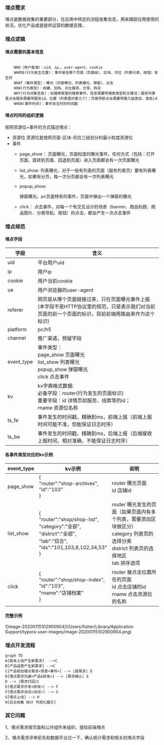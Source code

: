 ### 埋点需求

​    埋点是数据收集的重要部分，在应用中特定的流程收集信息，用来跟踪应用使用的状况，优化产品或是提供运营的数据支撑。

### 埋点逻辑

#### 埋点需要的基本信息

```

    WHO（用户是谁）：uid、ip、、user-agent、cookie
    WHERE(行为发生位置)：事件是在哪个页面（页面级）、区块、坑位（列表元素、按钮）发生的
    WHAT（事件类型）：曝光（页面曝光、列表曝光、弹窗）、点击
    HOW(行为类型)：收藏、加购、对比服务、分享、购买
    WHY(行为对象信息)：如搜索框里的搜索事件，信息需要带搜索类型和关键词；服务列表里点击服务需要带服务id、位置（列表里的第几个）；页面导航点击需要带第几级类目、类目id
    WHEN(事件时间)：事件发生时的时间戳
```

#### 埋点时间的组织逻辑

按照资源位+事件的方式描述埋点：

- 资源位
  资源位是按照页面-区块-坑位三级划分的最小粒度资源位
- 事件
  - page_show：
    页面曝光，页面粒度的曝光事件，任何方式（包括：打开页面、跳转到页面、回退到页面）进入页面都会有一次页面曝光
    
  - list_show:
    列表曝光，对于一些有列表的页面（服务列表页）要有列表曝光，如果有分页，每一次分页都会有一次列表曝光
    
  - popup_show:
  
    弹窗曝光，pc页面特有的事件，页面中弹出一个弹窗的曝光
  
  - click：
    点击事件，对每一个有交互设计的场景（banner、商品标题、商品图片、分类导航、按钮）的点击，都会产生一次点击事件



### 埋点规范

#### 埋点字段

| 字段       | 含义                                                         |
| ---------- | ------------------------------------------------------------ |
| uid        | 平台用户uid                                                  |
| ip         | 用户ip                                                       |
| cookie     | 用户当前cookie                                               |
| ua         | 用户浏览器的user-agent                                       |
| referer    | 网页是从哪个页面链接过来，只在页面曝光事件上报<br />(本字段不是HTTP协议里的规范，只是表示我们对当前页面的前一个页面的标识，目前前端用路由来作为这个标识) |
| platform   | pc/h5                                                        |
| channel    | 推广渠道，预留字段                                           |
| event_type | 事件类型：<br />page_show  页面曝光<br />list_show  列表曝光<br />popup_show 弹窗曝光<br />click  点击事件 |
| kv         | kv字典格式数据:<br />必备字段：router(行为发生的页面标识)<br />重要字段：id  详情页如服务、线索等的id；<br />                   rname 资源位名称 |
| ts_fe      | 事件发生的时间戳，精确到ms，前端上报（前端上报时间可能不准，但能保证日志时序） |
| ts_be      | 事件发生的时间戳，精确到ms，后端上报（后端接收上报时间，相对准确，不能保证日志时序） |

#### 各事件类型对应的kv示例

| event_type | kv示例                                                       | 说明                                                         |
| ---------- | ------------------------------------------------------------ | ------------------------------------------------------------ |
| page_show  | {<br/>  "router":"shop-archives",<br/>  "id":"103"<br/>}     | router  曝光页面<br />id  店铺id                             |
| list_show  | {<br/>  "router":"shop/shop-list",<br/>  "category":"全部",<br/>  "district":"全部",<br/>  "tab":"综合",<br/>  "ids":"101,103,8,102,34,53"<br/>} | router  曝光发生的页面（如果页面内有多个列表，需要添加区块做区分）<br />category  列表页的选择分类<br />district  列表页的选择地区<br />tab  排序选项 |
| click      | {<br/>  "router":"shop/shop-index",<br/>  "id":"103",<br/>  "rname":"店铺档案"<br/>} | router  被点击位置所在的页面<br />id  点击店铺的id<br />rname  点击资源位的名称 |

#### 完整示例

![image-20200115102900904](/Users/fisher/Library/Application Support/typora-user-images/image-20200115102900904.png)

### 埋点开发流程

```mermaid
graph TD
A[版本上线产生新需求]  -->C
B[产品运营产生新需求] -->C
C[产品规划埋点需求<场景+事件>] --> |提需求| D
D{埋点需求沟通<产品&研发>} --> |需求确认| E
D --> |需求打回|C
E[埋点需求开发<研发>] --> F
F[埋点需求测试<测试>] --> G
G[埋点上线] --> H
H[日志收集 统计 可视化展示]
```

### 其它问题

1、埋点需求按页面和公共组件来组织，提给前端埋点

2、埋点需求评审前先和数据平台过一下，确认统计需求和相关的埋点字段




